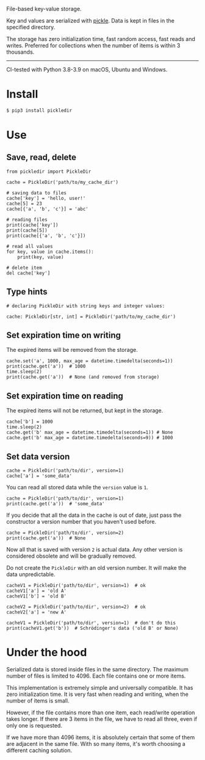 File-based key-value storage.

Key and values are serialized
with [pickle](https://docs.python.org/3/library/pickle.html).
Data is kept in files in the specified directory.

The storage has zero initialization time, fast random access, fast reads and
writes. Preferred for collections when the number of items is within 
3 thousands.

---

CI-tested with Python 3.8-3.9 on macOS, Ubuntu and Windows.

# Install

``` bash
$ pip3 install pickledir
```

# Use

## Save, read, delete

``` python3
from pickledir import PickleDir

cache = PickleDir('path/to/my_cache_dir')

# saving data to files
cache['key'] = 'hello, user!'
cache[5] = 23
cache[{'a', 'b', 'c'}] = 'abc'

# reading files
print(cache['key'])
print(cache[5])
print(cache[{'a', 'b', 'c'}])

# read all values
for key, value in cache.items():
    print(key, value)

# delete item
del cache['key']
```

## Type hints

``` python3
# declaring PickleDir with string keys and integer values:

cache: PickleDir[str, int] = PickleDir('path/to/my_cache_dir')
```

## Set expiration time on writing

The expired items will be removed from the storage.

``` python3    
cache.set('a', 1000, max_age = datetime.timedelta(seconds=1))
print(cache.get('a'))  # 1000
time.sleep(2)     
print(cache.get('a'))  # None (and removed from storage)
```

## Set expiration time on reading

The expired items will not be returned, but kept in the storage.

``` python3
cache['b'] = 1000
time.sleep(2)
cache.get('b' max_age = datetime.timedelta(seconds=1)) # None
cache.get('b' max_age = datetime.timedelta(seconds=9)) # 1000
```

## Set data version

``` python3 
cache = PickleDir('path/to/dir', version=1)
cache['a'] = 'some_data'
```

You can read all stored data while the `version` value is `1`.

``` python3 
cache = PickleDir('path/to/dir', version=1)
print(cache.get('a'))  # 'some_data'
```

If you decide that all the data in the cache is out of date, just pass the
constructor a version number that you haven't used before.

``` python3 
cache = PickleDir('path/to/dir', version=2)
print(cache.get('a'))  # None
```

Now all that is saved with version `2` is actual data. Any other version is
considered obsolete and will be gradually removed.

Do not create the `PickleDir` with an old version number. It will make the data
unpredictable.

``` python3
cacheV1 = PickleDir('path/to/dir', version=1)  # ok
cacheV1['a'] = 'old A'
cacheV1['b'] = 'old B'

cacheV2 = PickleDir('path/to/dir', version=2)  # ok
cacheV2['a'] = 'new A'

cacheV1 = PickleDir('path/to/dir', version=1)  # don't do this
print(cacheV1.get('b'))  # Schrödinger's data ('old B' or None)
```

# Under the hood

Serialized data is stored inside files in the same directory. The maximum number
of files is limited to 4096. Each file contains one or more items.

This implementation is extremely simple and universally compatible. It has zero
initialization time. It is very fast when reading and writing, when the number
of items is small.

However, if the file contains more than one item, each read/write operation
takes longer. If there are 3 items in the file, we have to read all three, even
if only one is requested.

If we have more than 4096 items, it is absolutely certain that some of them are
adjacent in the same file. With so many items, it's worth choosing a different
caching solution.